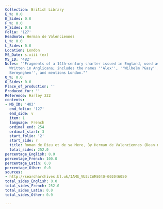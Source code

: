 ```yaml
---
Collection: British Library
E_%: 0.0
E_Sides: 0.0
F_%: 0.0
F_Sides: 0.0
Folia: '127'
Headnote: Herman de Valenciennes
L_%: 0.0
L_Sides: 0.0
Location: London
MS_Date: s.xiii (ex)
MS_ID: '482'
Notes: '"Fragments of a 14th-century charter issued in England, used as endleaves.
  Written in Anglicana; includes the names ''Alex'', ''Wilhelm ?Gasy'', ''Jacobo de
  Bermynghem'', and mentions London."'
O_%: 0.0
O_Sides: 0.0
Place_of_production: ''
Produced_for: ''
Reference: Harley 222
contents:
- MS_ID: '482'
  end_folio: '127'
  end_side: v
  item: 1
  language: French
  ordinal_end: 254
  ordinal_start: 3
  start_folio: '2'
  start_side: r
  title: Roman de Dieu et de sa Mere, By Herman de Valenciennes (Dean no. 485)
  total_sides: 252.0
percentage_English: 0.0
percentage_French: 100.0
percentage_Latin: 0.0
percentage_Other: 0.0
sources:
- http://searcharchives.bl.uk/IAMS_VU2:IAMS040-002046050
total_sides_English: 0.0
total_sides_French: 252.0
total_sides_Latin: 0.0
total_sides_Other: 0.0

---
```

